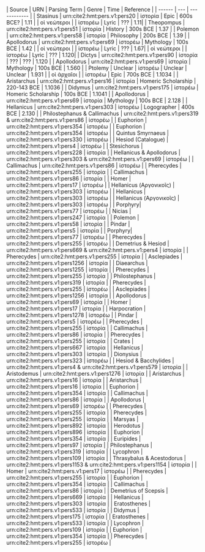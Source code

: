 | Source | URN | Parsing Term | Genre | Time | Reference |
| ------ | --- | ------------ |
| Stasinus | urn:cite2:hmt:pers.v1:pers20 | ἱστορία | Epic | 600s BCE? | 1.11 | 
| οἱ νεώτεροι | | ἱστορέω | Lyric | ??? | 1.11| 
| Theopompus | urn:cite2:hmt:pers.v1:pers51 | ἱστορία | History | 300s BCE | 1.37 |
| Polemon | urn:cite2:hmt:pers.v1:pers58 | ἱστορία | Philosophy | 200s BCE | 1.39 |
| Apollodorus | urn:cite2:hmt:pers.v1:pers69 | ἱστορέω | Mythology | 100s BCE | 1.42 | 
| οἱ νεώτεροι | | ἱστορέω | Lyric | ??? | 1.67| 
| οἱ νεώτεροι | | ἱστορέω | Lyric | ??? | 1.120| 
| Dictys | urn:cite2:hmt:pers.v1:pers90 | ἱστορία | ??? | ??? | 1.120 |
| Apollodorus | urn:cite2:hmt:pers.v1:pers69 | ἱστορία | Mythology | 100s BCE | 1.560 |
| Ptolemy | Unclear | ἱστορέω | Unclear | Unclear | 1.931 |
| οἱ ἀρχαῖοι | | ἱστορέω | Epic | 700s BCE | 1.1034 |
| Aristarchus | urn:cite2:hmt:pers.v1:pers16 | ἱστορία | Homeric Scholarship | 220-143 BCE | 1.1036 |
| Didymus | urn:cite2:hmt:pers.v1:pers175 | ἱστορέω | Homeric Scholarship | 100s BCE | 1.1041 | 
| Apollodorus | urn:cite2:hmt:pers.v1:pers69 | ἱστορία | Mythology | 100s BCE | 2.128 |
| Hellanicus | urn:cite2:hmt:pers.v1:pers303 | ἱστορέω | Logographer | 400s BCE | 2.130 | 
| Philostephanus & Callimachus | urn:cite2:hmt:pers.v1:pers319 & urn:cite2:hmt:pers.v1:pers86 | ἱστορέω |
| Euphorion | urn:cite2:hmt:pers.v1:pers354 | ἱστορέω |
| Euphorion | urn:cite2:hmt:pers.v1:pers354 | ἱστορέω |
| Quintus Smyrnaeus | urn:cite2:hmt:pers.v1:pers330 | ἱστορέω |
| Hesiod (Catalogue) | urn:cite2:hmt:pers.v1:pers4 | ἱστορέω |
| Stesichorus | urn:cite2:hmt:pers.v1:pers228 | ἱστορία |
| Hellanicus & Apollodorus | urn:cite2:hmt:pers.v1:pers303 & urn:cite2:hmt:pers.v1:pers69 | ἱστορέω |
| Callimachus | urn:cite2:hmt:pers.v1:pers86 | ἱστορέω | 
| Pherecydes | urn:cite2:hmt:pers.v1:pers255 | ἱστορία |
| Callimachus | urn:cite2:hmt:pers.v1:pers86 | ἱστορία | 
| Homer | urn:cite2:hmt:pers.v1:pers17 | ἱστορέω |
| Hellanicus (Αργονικοῖς) | urn:cite2:hmt:pers.v1:pers303 | ἱστορέω |
| Hellanicus | urn:cite2:hmt:pers.v1:pers303 | ἱστορέω |
| Hellanicus (Αργονικοῖς) | urn:cite2:hmt:pers.v1:pers303 | ἱστορέω |
| Porphyry| urn:cite2:hmt:pers.v1:pers77 | ἱστορέω |
| Nicias | urn:cite2:hmt:pers.v1:pers247 | ἱστορία |
| Polemon | urn:cite2:hmt:pers.v1:pers58 | ἱστορία | 
| Pindar | urn:cite2:hmt:pers.v1:pers5 | ἱστορία | 
| Porphyry| urn:cite2:hmt:pers.v1:pers77 | ἱστορέω |
| Pherecydes | urn:cite2:hmt:pers.v1:pers255 | ἱστορέω |
| Demetrius & Hesiod | urn:cite2:hmt:pers.v1:pers669 & urn:cite2:hmt:pers.v1:pers4 | ἱστορία | 
| Pherecydes | urn:cite2:hmt:pers.v1:pers255 | ἱστορία |
| Asclepiades | urn:cite2:hmt:pers.v1:pers1256 | ἱστορία | 
| Diaearchus | urn:cite2:hmt:pers.v1:pers1255 | ἱστορία |
| Pherecydes | urn:cite2:hmt:pers.v1:pers255 | ἱστορία |
| Philostephanus | urn:cite2:hmt:pers.v1:pers319 | ἱστορία | 
| Pherecydes | urn:cite2:hmt:pers.v1:pers255 | ἱστορέω |
| Asclepiades | urn:cite2:hmt:pers.v1:pers1256 | ἱστορία | 
| Apollodorus | urn:cite2:hmt:pers.v1:pers69 | ἱστορία |
| Homer | urn:cite2:hmt:pers.v1:pers17 | ἱστορία |
| Harpocration | urn:cite2:hmt:pers.v1:pers1278 | ἱστορέω | 
| Pindar | urn:cite2:hmt:pers.v1:pers5 | ἱστορέω | 
| Pherecydes | urn:cite2:hmt:pers.v1:pers255 | ἱστορία |
| Callimachus | urn:cite2:hmt:pers.v1:pers86 | ἱστορία | 
| Pherecydes | urn:cite2:hmt:pers.v1:pers255 | ἱστορία |
| Crates | urn:cite2:hmt:pers.v1:pers667 | ἱστορία | 
| Hellanicus | urn:cite2:hmt:pers.v1:pers303 | ἱστορία |
| Dionysius | urn:cite2:hmt:pers.v1:pers323 | ἱστορέω |
| Hesiod & Bacchylides | urn:cite2:hmt:pers.v1:pers4 & urn:cite2:hmt:pers.v1:pers579 | ἱστορία |
| Aristodemus | urn:cite2:hmt:pers.v1:pers1276 | ἱστορία |
| Aristarchus | urn:cite2:hmt:pers.v1:pers16 | ἱστορία |
| Aristarchus | urn:cite2:hmt:pers.v1:pers16 | ἱστορία |
| Euphorion | urn:cite2:hmt:pers.v1:pers354 | ἱστορία |
| Callimachus | urn:cite2:hmt:pers.v1:pers86 | ἱστορία | 
| Apollodorus | urn:cite2:hmt:pers.v1:pers69 | ἱστορέω |
| Pherecydes | urn:cite2:hmt:pers.v1:pers255 | ἱστορία |
| Pherecydes | urn:cite2:hmt:pers.v1:pers255 | ἱστορία |
| Marsyas | urn:cite2:hmt:pers.v1:pers892 | ἱστορία |
| Herodotus | urn:cite2:hmt:pers.v1:pers896 | ἱστορία |
| Euphorion | urn:cite2:hmt:pers.v1:pers354 | ἱστορία |
| Euripides | urn:cite2:hmt:pers.v1:pers97 | ἱστορία |
| Philostephanus | urn:cite2:hmt:pers.v1:pers319 | ἱστορία | 
| Lycophron | urn:cite2:hmt:pers.v1:pers109 | ἱστορία |
| Thrasybalus & Acestodorus | urn:cite2:hmt:pers.v1:pers1153 & urn:cite2:hmt:pers.v1:pers1154 | ἱστορία |
| Homer | urn:cite2:hmt:pers.v1:pers17 | ἱστορέω |
| Pherecydes | urn:cite2:hmt:pers.v1:pers255 | ἱστορία |
| Euphorion | urn:cite2:hmt:pers.v1:pers354 | ἱστορία |
| Callimachus | urn:cite2:hmt:pers.v1:pers86 | ἱστορία | 
| Demetrius of Scepsis | urn:cite2:hmt:pers.v1:pers669 | ἱστορία |
| Hellanicus | urn:cite2:hmt:pers.v1:pers303 | ἱστορία |
| Eratosthenes | urn:cite2:hmt:pers.v1:pers533 | ἱστορία |
| Didymus | urn:cite2:hmt:pers.v1:pers175 | ἱστορία |
| Eratosthenes | urn:cite2:hmt:pers.v1:pers533 | ἱστορία |
| Lycophron | urn:cite2:hmt:pers.v1:pers109 | ἱστορία |
| Euphorion | urn:cite2:hmt:pers.v1:pers354 | ἱστορία |
| Pherecydes | urn:cite2:hmt:pers.v1:pers255 | ἱστορέω |





